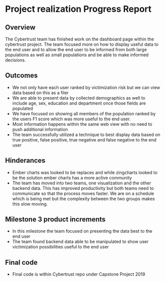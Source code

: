 # Project realization Progress Report
## Overview
The Cybertrust team has finished work on the dashboard page within the cybertrust project. The team focused more on how to display useful data to the end user and to allow the end user to be informed from both large populations as well as small populations and be able to make informed decisions.

## Outcomes
* We not only have each user ranked by victimization risk but we can view data based on this as a filer
* We are able to present data by collected demographics as well to include age, sex, education and department once those fields are populated
* We have focused on showing all members of the population ranked by the users F1 score which was more useful to the end user.
* Most information happens within the same web view with no need to push additional information
* The team successfully utilized a technique to best display data based on true positive, false positive, true negative and false negative to the end user

## Hinderances
* Ember charts was looked to be replaces and while zingcharts looked to be the solution ember charts has a more active community
* The team has moved into two teams, one visualization and the other backend data. This has improved productivity but both teams need to communicate so that the process moves faster. We are on a schedule which is being met but the complexity between the two groups makes this slow moving.

## Milestone 3 product increments

* In this milestone the team focused on presenting the data best to the end user
* The team found backend data able to be manipulated to show user victimization possibilities useful to the end user


## Final code
* Final code is within Cybertrust repo under Capstone Project 2019

